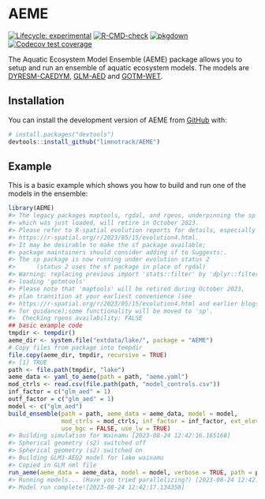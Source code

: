 
<!-- README.md is generated from README.Rmd. Please edit that file -->

# AEME

<!-- badges: start -->

[![Lifecycle:
experimental](https://img.shields.io/badge/lifecycle-experimental-orange.svg)](https://lifecycle.r-lib.org/articles/stages.html#experimental)
[![R-CMD-check](https://github.com/limnotrack/AEME/actions/workflows/R-CMD-check.yaml/badge.svg)](https://github.com/limnotrack/AEME/actions/workflows/R-CMD-check.yaml)
[![pkgdown](https://github.com/limnotrack/AEME/actions/workflows/pkgdown.yaml/badge.svg)](https://github.com/limnotrack/AEME/actions/workflows/pkgdown.yaml)
[![Codecov test
coverage](https://codecov.io/gh/limnotrack/AEME/branch/main/graph/badge.svg)](https://app.codecov.io/gh/limnotrack/AEME?branch=main)
<!-- badges: end -->

The Aquatic Ecosystem Model Ensemble (AEME) package allows you to setup
and run an ensemble of aquatic ecosystem models. The models are
[DYRESM-CAEDYM](), [GLM-AED]() and [GOTM-WET]().

## Installation

You can install the development version of AEME from
[GitHub](https://github.com/) with:

``` r
# install.packages("devtools")
devtools::install_github("limnotrack/AEME")
```

## Example

This is a basic example which shows you how to build and run one of the
models in the ensemble:

``` r
library(AEME)
#> The legacy packages maptools, rgdal, and rgeos, underpinning the sp package,
#> which was just loaded, will retire in October 2023.
#> Please refer to R-spatial evolution reports for details, especially
#> https://r-spatial.org/r/2023/05/15/evolution4.html.
#> It may be desirable to make the sf package available;
#> package maintainers should consider adding sf to Suggests:.
#> The sp package is now running under evolution status 2
#>      (status 2 uses the sf package in place of rgdal)
#> Warning: replacing previous import 'stats::filter' by 'dplyr::filter' when
#> loading 'gotmtools'
#> Please note that 'maptools' will be retired during October 2023,
#> plan transition at your earliest convenience (see
#> https://r-spatial.org/r/2023/05/15/evolution4.html and earlier blogs
#> for guidance);some functionality will be moved to 'sp'.
#>  Checking rgeos availability: FALSE
## basic example code
tmpdir <- tempdir()
aeme_dir <- system.file("extdata/lake/", package = "AEME")
# Copy files from package into tempdir
file.copy(aeme_dir, tmpdir, recursive = TRUE)
#> [1] TRUE
path <- file.path(tmpdir, "lake")
aeme_data <- yaml_to_aeme(path = path, "aeme.yaml")
mod_ctrls <- read.csv(file.path(path, "model_controls.csv"))
inf_factor = c("glm_aed" = 1)
outf_factor = c("glm_aed" = 1)
model <- c("glm_aed")
build_ensemble(path = path, aeme_data = aeme_data, model = model,
               mod_ctrls = mod_ctrls, inf_factor = inf_factor, ext_elev = 5,
               use_bgc = FALSE, use_lw = TRUE)
#> Building simulation for Wainamu [2023-08-24 12:42:16.165168]
#> Spherical geometry (s2) switched off
#> Spherical geometry (s2) switched on
#> Building GLM3-AED2 model for lake wainamu
#> Copied in GLM nml file
run_aeme(aeme_data = aeme_data, model = model, verbose = TRUE, path = path)
#> Running models... (Have you tried parallelizing?) [2023-08-24 12:42:16.613091]
#> Model run complete![2023-08-24 12:42:17.134358]
```
